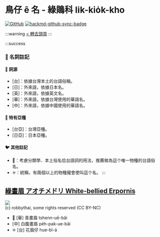 # 鳥仔 ê 名 - 綠鵙科 li̍k-kio̍k-kho

[![GitHub](https://img.shields.io/badge/GitHub-black?logo=github)](https://github.com/siansiansu/tsiau-a-e-mia)
[![hackmd-github-sync-badge](https://hackmd.io/j24cuZlhQmacryQCazBeAg/badge)](https://hackmd.io/j24cuZlhQmacryQCazBeAg)

:::warning
[< 轉去頭頁](https://hackmd.io/@siansiansu/Hy4VzNvha)
:::

:::success
### 📖 名詞註記

#### 📎 詞源

- [台]：依據台灣本土的台語俗稱。
- [日]：外來語，依據日本名。
- [英]：外來語，依據英文名。
- [華]：外來語，依據台灣使用的華語名。
- [中]：外來語，依據中國使用的華語名。

#### 🎏 特有亞種

- [台亞]：台灣亞種。
- [日亞]：日本亞種。

#### 🐦 其他註記

- 🎯：考慮分類學、本土俗名佮台語詞的用法，推薦做為這个唯一物種的台語俗名。
- ✳️：統稱，有兩個以上的物種攏會使叫這个名。
:::

## [綠畫眉 アオチメドリ White-bellied Erpornis](https://ebird.org/species/whbyuh1)

![](https://inaturalist-open-data.s3.amazonaws.com/photos/10090050/medium.jpeg)
<br/>
(c) robbythai, some rights reserved (CC BY-NC)

- 🎯 [華] 青畫眉 tshenn-uē-bâi
- [中] 白腹畫眉 pe̍h-pak-ue-bâi
- ✳️ [台] 花眉仔 hue-bî-á
